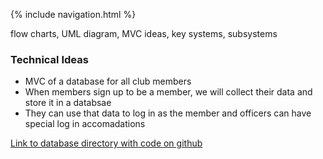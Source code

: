 {% include navigation.html %}

flow charts, UML diagram, MVC ideas, key systems, subsystems

### Technical Ideas
* MVC of a database for all club members
* When members sign up to be a member, we will collect their data and store it in a databsae
* They can use that data to log in as the member and officers can have special log in accomadations

[Link to database directory with code on github](https://github.com/jeankim05/tri3teambigmac/tree/main/templates/sign-in%20database)
